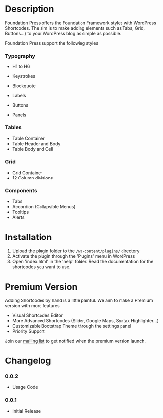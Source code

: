 # Description

Foundation Press offers the Foundation Framework styles with WordPress Shortcodes. The aim is to make adding elements such as Tabs, Grid, Buttons...) to your WordPress blog as simple as possible.

Foundation Press support the following styles

### Typography

* H1 to H6

* Keystrokes
* Blockquote
* Labels
* Buttons
* Panels

### Tables

* Table Container
* Table Header and Body
* Table Body and Cell

### Grid

* Grid Container
* 12 Column divisions

### Components

* Tabs
* Accordion (Collapsible Menus)
* Tooltips
* Alerts

# Installation

1. Upload the plugin folder to the `/wp-content/plugins/` directory
2. Activate the plugin through the 'Plugins' menu in WordPress
3. Open 'index.html' in the 'help' folder. Read the documentation for the shortcodes you want to use.

# Premium Version

Adding Shortcodes by hand is a little painful. We aim to make a Premium version with more features

* Visual Shortcodes Editor
* More Advanced Shortcodes (Slider, Google Maps, Syntax Highlighter...)
* Customizable Bootstrap Theme through the settings panel
* Priority Support

Join our [mailing list](http://costartpress.com) to get notified when the premium version launch.

# Changelog

### 0.0.2
* Usage Code

### 0.0.1
* Initial Release